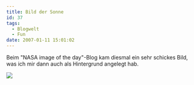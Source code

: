 ```yaml
---
title: Bild der Sonne
id: 37
tags:
  - Blogwelt
  - Fun
date: 2007-01-11 15:01:02
---
```


Beim "NASA image of the day"-Blog kam diesmal ein sehr schickes Bild, was ich mir dann auch als Hintergrund angelegt hab.

[![](https://az275061.vo.msecnd.net/blogmedia/2007/01/nasa_sun.jpg)](http://www.nasa.gov/multimedia/imagegallery/image_feature_736.html)